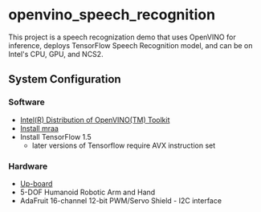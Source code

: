 # openvino_speech_recognition
This project is a speech recognization demo that uses OpenVINO for inference, deploys TensorFlow Speech Recognition model, and can be  on Intel's CPU, GPU, and NCS2. 
## System Configuration

### Software
* [Intel(R) Distribution of OpenVINO(TM) Toolkit](https://software.intel.com/en-us/openvino-toolkit)
* [Install mraa](https://github.com/intel-iot-devkit/mraa)
* Install TensorFlow 1.5 
  * later versions of Tensorflow require AVX instruction set

### Hardware 
* [Up-board](https://up-board.org/)
* 5-DOF Humanoid Robotic Arm and Hand
* AdaFruit 16-channel 12-bit PWM/Servo Shield - I2C interface

